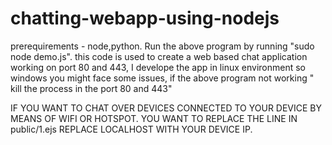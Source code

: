 # chatting-webapp-using-nodejs
prerequirements - node,python.
Run the above program by running "sudo node demo.js".
this code is used to create a web based chat application working on port 80 and 443,
I develope the app in linux environment so windows you might face some issues,
if the above program not working " kill the process in the port 80 and 443"

IF YOU WANT TO CHAT OVER DEVICES CONNECTED TO YOUR DEVICE BY MEANS OF WIFI OR HOTSPOT.
YOU WANT TO REPLACE THE LINE IN public/1.ejs REPLACE LOCALHOST WITH YOUR DEVICE IP.
